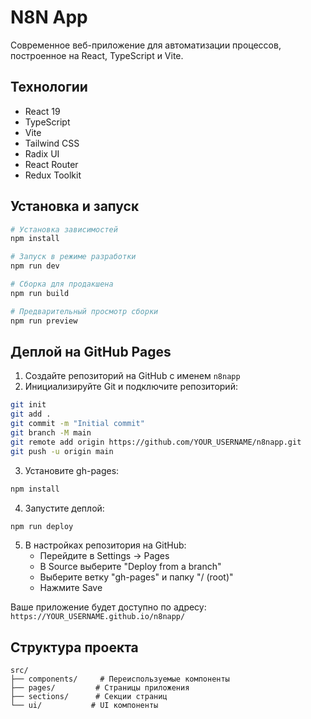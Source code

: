 # N8N App

Современное веб-приложение для автоматизации процессов, построенное на React, TypeScript и Vite.

## Технологии

- React 19
- TypeScript
- Vite
- Tailwind CSS
- Radix UI
- React Router
- Redux Toolkit

## Установка и запуск

```bash
# Установка зависимостей
npm install

# Запуск в режиме разработки
npm run dev

# Сборка для продакшена
npm run build

# Предварительный просмотр сборки
npm run preview
```

## Деплой на GitHub Pages

1. Создайте репозиторий на GitHub с именем `n8napp`
2. Инициализируйте Git и подключите репозиторий:

```bash
git init
git add .
git commit -m "Initial commit"
git branch -M main
git remote add origin https://github.com/YOUR_USERNAME/n8napp.git
git push -u origin main
```

3. Установите gh-pages:
```bash
npm install
```

4. Запустите деплой:
```bash
npm run deploy
```

5. В настройках репозитория на GitHub:
   - Перейдите в Settings → Pages
   - В Source выберите "Deploy from a branch"
   - Выберите ветку "gh-pages" и папку "/ (root)"
   - Нажмите Save

Ваше приложение будет доступно по адресу: `https://YOUR_USERNAME.github.io/n8napp/`

## Структура проекта

```
src/
├── components/     # Переиспользуемые компоненты
├── pages/         # Страницы приложения
├── sections/      # Секции страниц
└── ui/           # UI компоненты
```

